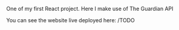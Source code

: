 One of my first React project. Here I make use of The Guardian API

You can see the website live deployed here: /TODO
